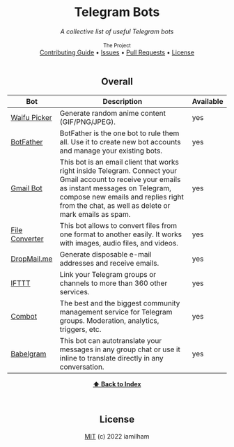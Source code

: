<div align="center">
    <h1>Telegram Bots</h1>
    <i>A collective list of useful Telegram bots</i>
</div>

<!-- <br />

<div align="center">
    <sup>Status</sup>
    <br />
    <a href="https://github.com/public-apis/public-apis#index">
        <img alt="Number of Categories" src="https://img.shields.io/badge/dynamic/json?url=https://api.publicapis.org/categories&label=Number%20of%20Categories&query=$.count&color=informational" />
    </a>
    <a href="https://github.com/public-apis/public-apis">
        <img alt="Number of APIs" src="https://img.shields.io/badge/dynamic/json?url=https://api.publicapis.org/entries&label=Number%20of%20APIs&query=$.count&color=informational" />
    </a>
    <br />
    <a href="https://github.com/public-apis/public-apis/actions/workflows/test_of_push_and_pull.yml">
        <img alt="Tests of push and pull" src="https://github.com/public-apis/public-apis/actions/workflows/test_of_push_and_pull.yml/badge.svg" />
    </a>
    <a href="https://github.com/public-apis/public-apis/actions/workflows/validate_links.yml">
        <img alt="Validate links" src="https://github.com/public-apis/public-apis/actions/workflows/validate_links.yml/badge.svg" />
    </a>
    <a href="https://github.com/public-apis/public-apis/actions/workflows/test_of_validate_package.yml">
        <img alt="Tests of validate package" src="https://github.com/public-apis/public-apis/actions/workflows/test_of_validate_package.yml/badge.svg" />
    </a>
</div> -->

<br />

<div align="center">
    <sub>The Project</sub>
    <br />
    <a href="CONTRIBUTING.md">Contributing Guide</a> •
    <a href="https://github.com/iamilham/telegram-bots/issues">Issues</a> •
    <a href="https://github.com/iamilham/telegram-bots/pulls">Pull Requests</a> •
    <a href="LICENSE">License</a>

<br />

<!-- <br />

## Index

* [Animals](#animals)
* [Anime](#anime)
* [Anti-Malware](#anti-malware)
* [Art & Design](#art--design)
* [Authentication & Authorization](#authentication--authorization)
* [Blockchain](#blockchain)
* [Books](#books)
* [Business](#business)
* [Calendar](#calendar)
* [Cloud Storage & File Sharing](#cloud-storage--file-sharing)
* [Continuous Integration](#continuous-integration)
* [Cryptocurrency](#cryptocurrency)
* [Currency Exchange](#currency-exchange)
* [Data Validation](#data-validation)
* [Development](#development)
* [Dictionaries](#dictionaries)
* [Documents & Productivity](#documents--productivity)
* [Email](#email)
* [Entertainment](#entertainment)
* [Environment](#environment)
* [Events](#events)
* [Finance](#finance)
* [Food & Drink](#food--drink)
* [Games & Comics](#games--comics)
* [Geocoding](#geocoding)
* [Government](#government)
* [Health](#health)
* [Jobs](#jobs)
* [Machine Learning](#machine-learning)
* [Music](#music)
* [News](#news)
* [Open Data](#open-data)
* [Open Source Projects](#open-source-projects)
* [Patent](#patent)
* [Personality](#personality)
* [Phone](#phone)
* [Photography](#photography)
* [Programming](#programming)
* [Science & Math](#science--math)
* [Security](#security)
* [Shopping](#shopping)
* [Social](#social)
* [Sports & Fitness](#sports--fitness)
* [Test Data](#test-data)
* [Text Analysis](#text-analysis)
* [Tracking](#tracking)
* [Transportation](#transportation)
* [URL Shorteners](#url-shorteners)
* [Vehicle](#vehicle)
* [Video](#video)
* [Weather](#weather) -->
    
<br />
    
## Overall
Bot | Description | Available |
|---|---|---|
| [Waifu Picker](https://t.me/waifupickerbot) | Generate random anime content (GIF/PNG/JPEG). | yes |
| [BotFather](https://t.me/BotFather) | BotFather is the one bot to rule them all. Use it to create new bot accounts and manage your existing bots. | yes |
| [Gmail Bot](https://t.me/GmailBot) | This bot is an email client that works right inside Telegram. Connect your Gmail account to receive your emails as instant messages on Telegram, compose new emails and replies right from the chat, as well as delete or mark emails as spam. | yes |
| [File Converter](https://t.me/newfileconverterbot) | This bot allows to convert files from one format to another easily. It works with images, audio files, and videos. | yes |
| [DropMail.me](https://telegram.me/DropMailBot) | Generate disposable e-mail addresses and receive emails. | yes |
| [IFTTT](https://telegram.me/ifttt) | Link your Telegram groups or channels to more than 360 other services. | yes |
| [Combot](https://telegram.me/combot) | The best and the biggest community management service for Telegram groups. Moderation, analytics, triggers, etc. | yes |
| [Babelgram](https://t.me/BabelgramBot) | This bot can autotranslate your messages in any group chat or use it inline to translate directly in any conversation. | yes |

**[⬆ Back to Index](#index)**
  
<br>

## License
[MIT](LICENSE) (c) 2022 iamilham
